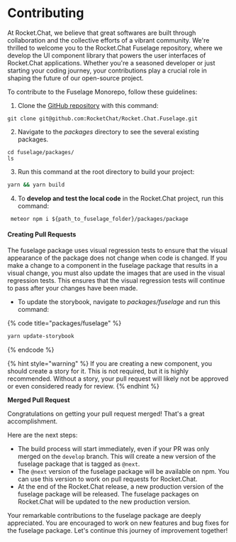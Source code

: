 # Contributing

At Rocket.Chat, we believe that great softwares are built through collaboration and the collective efforts of a vibrant community. We're thrilled to welcome you to the Rocket.Chat Fuselage repository, where we develop the UI component library that powers the user interfaces of Rocket.Chat applications. Whether you're a seasoned developer or just starting your coding journey, your contributions play a crucial role in shaping the future of our open-source project.

To contribute to the Fuselage Monorepo, follow these guidelines:

1. Clone the [GitHub repository](https://github.com/RocketChat/fuselage/) with this command:

```
git clone git@github.com:RocketChat/Rocket.Chat.Fuselage.git
```

2. Navigate to the _packages_ directory to see the several existing packages.

```
cd fuselage/packages/
ls
```

3. Run this command  at the root directory to build your project:

```bash
yarn && yarn build
```

4. To **develop and test the local code** in the Rocket.Chat project, run this command:

```
 meteor npm i ${path_to_fuselage_folder}/packages/package
```

#### **Creating Pull Requests**

The fuselage package uses visual regression tests to ensure that the visual appearance of the package does not change when code is changed. If you make a change to a component in the fuselage package that results in a visual change, you must also update the images that are used in the visual regression tests. This ensures that the visual regression tests will continue to pass after your changes have been made.

* To update the storybook, navigate to _packages/fuselage_ and run this command:

{% code title="packages/fuselage" %}
```bash
yarn update-storybook
```
{% endcode %}

{% hint style="warning" %}
If you are creating a new component, you should create a story for it. This is not required, but it is highly recommended. Without a story, your pull request will likely not be approved or even considered ready for review.
{% endhint %}

**Merged Pull Request**

Congratulations on getting your pull request merged! That's a great accomplishment.

Here are the next steps:

* The build process will start immediately, even if your PR was only merged on the `develop` branch. This will create a new version of the fuselage package that is tagged as `@next`.
* The `@next` version of the fuselage package will be available on npm. You can use this version to work on pull requests for Rocket.Chat.
* At the end of the Rocket.Chat release, a new production version of the fuselage package will be released. The fuselage packages on Rocket.Chat will be updated to the new production version.

Your remarkable contributions to the fuselage package are deeply appreciated. You are encouraged to work on new features and bug fixes for the fuselage package. Let's continue this journey of improvement together!
